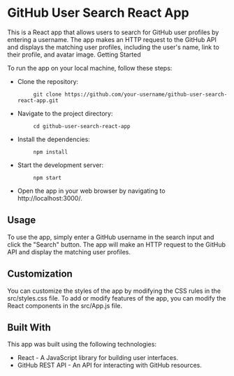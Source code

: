 # GitHub User Search React App

This is a React app that allows users to search for GitHub user profiles by entering a username. The app makes an HTTP request to the GitHub API and displays the matching user profiles, including the user's name, link to their profile, and avatar image.
Getting Started

To run the app on your local machine, follow these steps:

   * Clone the repository:
   
              git clone https://github.com/your-username/github-user-search-react-app.git

   * Navigate to the project directory:

              cd github-user-search-react-app

   * Install the dependencies:

              npm install

   * Start the development server:

              npm start

   * Open the app in your web browser by navigating to http://localhost:3000/.

## Usage

To use the app, simply enter a GitHub username in the search input and click the "Search" button. The app will make an HTTP request to the GitHub API and display the matching user profiles.

## Customization

You can customize the styles of the app by modifying the CSS rules in the src/styles.css file. To add or modify features of the app, you can modify the React components in the src/App.js file.

## Built With

This app was built using the following technologies:

   * React - A JavaScript library for building user interfaces.
   * GitHub REST API - An API for interacting with GitHub resources.
